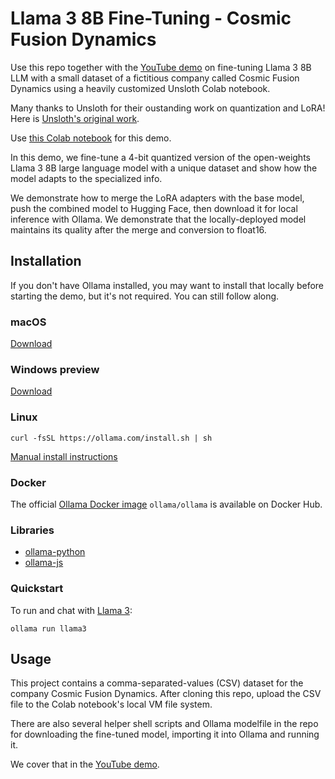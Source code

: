 # Llama 3 8B Fine-Tuning - Cosmic Fusion Dynamics

Use this repo together with the <a href="https://www.youtube.com/channel/UCTvINngXY_Tz-ERl_AcGbrg">YouTube demo</a> on fine-tuning Llama 3 8B LLM with a small dataset of a fictitious company called Cosmic Fusion Dynamics using a heavily customized Unsloth Colab notebook.

Many thanks to Unsloth for their oustanding work on quantization and LoRA! Here is <a href="https://colab.research.google.com/drive/135ced7oHytdxu3N2DNe1Z0kqjyYIkDXp?usp=sharing">Unsloth's original work</a>.

Use <a href="https://colab.research.google.com/drive/1or-JzMwFolyl2KAuTaOZXGwPYx6pympX?usp=sharing">this Colab notebook</a> for this demo.

In this demo, we fine-tune a 4-bit quantized version of the open-weights Llama 3 8B large language model with a unique dataset and show how the model adapts to the specialized info.

We demonstrate how to merge the LoRA adapters with the base model, push the combined model to Hugging Face, then download it for local inference with Ollama. We demonstrate that the locally-deployed model maintains its quality after the merge and conversion to float16.

## Installation

If you don't have Ollama installed, you may want to install that locally before starting the demo, but it's not required. You can still follow along.

### macOS

[Download](https://ollama.com/download/Ollama-darwin.zip)

### Windows preview

[Download](https://ollama.com/download/OllamaSetup.exe)

### Linux

```
curl -fsSL https://ollama.com/install.sh | sh
```

[Manual install instructions](https://github.com/ollama/ollama/blob/main/docs/linux.md)

### Docker

The official [Ollama Docker image](https://hub.docker.com/r/ollama/ollama) `ollama/ollama` is available on Docker Hub.

### Libraries

- [ollama-python](https://github.com/ollama/ollama-python)
- [ollama-js](https://github.com/ollama/ollama-js)

### Quickstart

To run and chat with [Llama 3](https://ollama.com/library/llama3):

```
ollama run llama3
```

## Usage

This project contains a comma-separated-values (CSV) dataset for the company Cosmic Fusion Dynamics. After cloning this repo, upload the CSV file to the Colab notebook's local VM file system.

There are also several helper shell scripts and Ollama modelfile in the repo for downloading the fine-tuned model, importing it into Ollama and running it.

We cover that in the <a href="https://www.youtube.com/channel/UCTvINngXY_Tz-ERl_AcGbrg">YouTube demo</a>.
